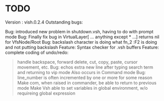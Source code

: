 # TODO

Version : vish.0.2.4
Outstanding bugs:

Bug: introduced new problem in shutdown.vsh, having to do with  prompt mode
Bug: Finally fix bug in VirtualLayer[ ... anything except * ...] returns nil for VfsNode/Root
Bug: backslash character is doing what fn_2 :F2 is doing and not putting backslash
Feature: Syntax checker for .vsh buffers
Feature: complete coding of undo/redo:
> handle backspace, forward delete, cut, copy, paste, cursor movement, etc.
Bug: echos extra new line after typing search term and returning to vip mode
> Also occurs in Command mode
Bug: line_number is often incremented by one or more for some reason
Make com, when raised in commander, be able to return to previous mode
Make Vsh able to set variables in global environment, w/o requireing global expression

